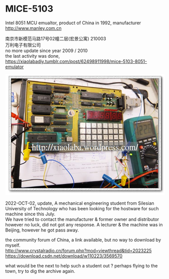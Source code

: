 # MICE-5103
Intel 8051 MCU emualtor, product of China in 1992, manufacturer http://www.manley.com.cn

南京市新模范马路17号02幢二层(宏景公寓) 210003   
万利电子有限公司  
no more update since year 2009 / 2010  
the last activity was done, https://xiaolabadiy.tumblr.com/post/62498911998/mice-5103-8051-emulator  
  
  
![mice-5103-8051-adc-config.jpg](mice-5103-8051-adc-config.jpg)  



2022-OCT-02, update, 
A mechanical engineering student from Silesian University of Technology who has been looking for the hostware for such machine since this July.  
We have tried to contact the manufacturer & former owner and distributor however no luck, did not got any response. A lecturer & the machine was in Beijing, however he got pass away.  

the community forum of China, a link available, but no way to download by myself.  
http://www.crystalradio.cn/forum.php?mod=viewthread&tid=2023225  
https://download.csdn.net/download/w110223/3569570  

what would be the next to help such a student out ? perhaps flying to the town, try to dig the archive again.
